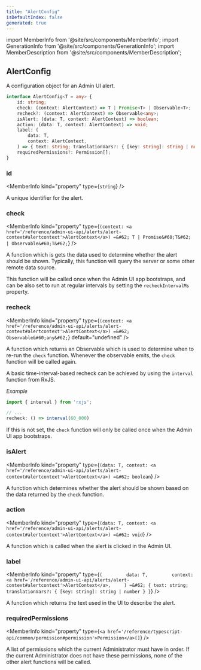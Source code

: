 ```yaml
---
title: "AlertConfig"
isDefaultIndex: false
generated: true
---
```

<!-- This file was generated from the Vendure source. Do not modify. Instead, re-run the "docs:build" script -->
import MemberInfo from '@site/src/components/MemberInfo';
import GenerationInfo from '@site/src/components/GenerationInfo';
import MemberDescription from '@site/src/components/MemberDescription';


## AlertConfig

<GenerationInfo sourceFile="packages/admin-ui/src/lib/core/src/providers/alerts/alerts.service.ts" sourceLine="62" packageName="@vendure/admin-ui" since="2.2.0" />

A configuration object for an Admin UI alert.

```ts title="Signature"
interface AlertConfig<T = any> {
    id: string;
    check: (context: AlertContext) => T | Promise<T> | Observable<T>;
    recheck?: (context: AlertContext) => Observable<any>;
    isAlert: (data: T, context: AlertContext) => boolean;
    action: (data: T, context: AlertContext) => void;
    label: (
        data: T,
        context: AlertContext,
    ) => { text: string; translationVars?: { [key: string]: string | number } };
    requiredPermissions?: Permission[];
}
```

<div className="members-wrapper">

### id

<MemberInfo kind="property" type={`string`}   />

A unique identifier for the alert.
### check

<MemberInfo kind="property" type={`(context: <a href='/reference/admin-ui-api/alerts/alert-context#alertcontext'>AlertContext</a>) =&#62; T | Promise&#60;T&#62; | Observable&#60;T&#62;`}   />

A function which is gets the data used to determine whether the alert should be shown.
Typically, this function will query the server or some other remote data source.

This function will be called once when the Admin UI app bootstraps, and can be also
set to run at regular intervals by setting the `recheckIntervalMs` property.
### recheck

<MemberInfo kind="property" type={`(context: <a href='/reference/admin-ui-api/alerts/alert-context#alertcontext'>AlertContext</a>) =&#62; Observable&#60;any&#62;`} default="undefined"   />

A function which returns an Observable which is used to determine when to re-run the `check`
function. Whenever the observable emits, the `check` function will be called again.

A basic time-interval-based recheck can be achieved by using the `interval` function from RxJS.

*Example*

```ts
import { interval } from 'rxjs';

// ...
recheck: () => interval(60_000)
```

If this is not set, the `check` function will only be called once when the Admin UI app bootstraps.
### isAlert

<MemberInfo kind="property" type={`(data: T, context: <a href='/reference/admin-ui-api/alerts/alert-context#alertcontext'>AlertContext</a>) =&#62; boolean`}   />

A function which determines whether the alert should be shown based on the data returned by the `check`
function.
### action

<MemberInfo kind="property" type={`(data: T, context: <a href='/reference/admin-ui-api/alerts/alert-context#alertcontext'>AlertContext</a>) =&#62; void`}   />

A function which is called when the alert is clicked in the Admin UI.
### label

<MemberInfo kind="property" type={`(         data: T,         context: <a href='/reference/admin-ui-api/alerts/alert-context#alertcontext'>AlertContext</a>,     ) =&#62; { text: string; translationVars?: { [key: string]: string | number } }`}   />

A function which returns the text used in the UI to describe the alert.
### requiredPermissions

<MemberInfo kind="property" type={`<a href='/reference/typescript-api/common/permission#permission'>Permission</a>[]`}   />

A list of permissions which the current Administrator must have in order. If the current
Administrator does not have these permissions, none of the other alert functions will be called.


</div>
